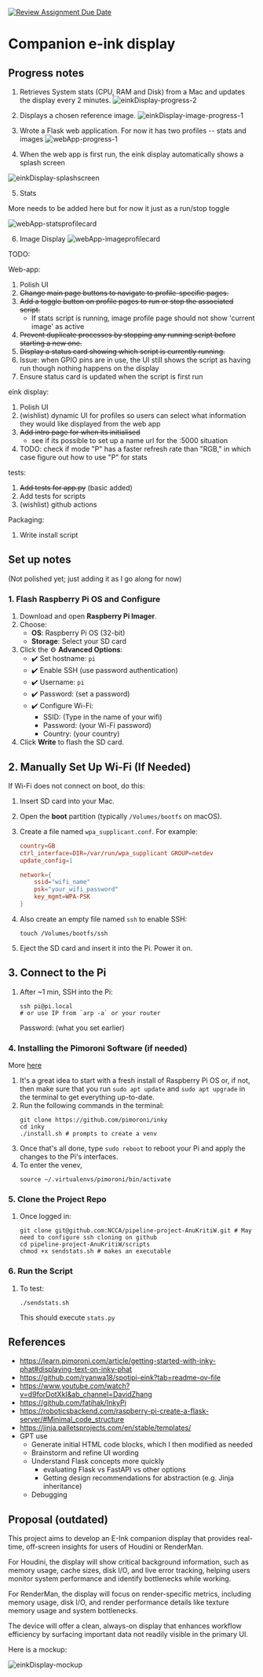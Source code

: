 [![Review Assignment Due Date](https://classroom.github.com/assets/deadline-readme-button-22041afd0340ce965d47ae6ef1cefeee28c7c493a6346c4f15d667ab976d596c.svg)](https://classroom.github.com/a/Tn7g_Mhz)

# Companion e-ink display

## Progress notes

1. Retrieves System stats (CPU, RAM and Disk) from a Mac and updates the display every 2 minutes.
![einkDisplay-progress-2](./assets/einkDisplay-progress-2.jpeg)

2. Displays a chosen reference image.
![einkDisplay-image-progress-1](./assets/einkDisplay-image-progress-1.jpeg)

3. Wrote a Flask web application. For now it has two profiles -- stats and images
![webApp-progress-1](./assets/webApp-HomePage.png)

4. When the web app is first run, the eink display automatically shows a splash screen

![einkDisplay-splashscreen](./assets/einkDisplay-splashscreen.jpeg)

5. Stats

More needs to be added here but for now it just as a run/stop toggle

![webApp-statsprofilecard](./assets/webApp-statsProfile.png)

6. Image Display
![webApp-imageprofilecard](./assets/webApp-ImageProfile.png)

TODO:

Web-app:
1. Polish UI
2. ~~Change main page buttons to navigate to profile-specific pages.~~
3. ~~Add a toggle button on profile pages to run or stop the associated script.~~
    - If stats script is running, image profile page should not show 'current image' as active
4. ~~Prevent duplicate processes by stopping any running script before starting a new one.~~
5. ~~Display a status card showing which script is currently running.~~
6. Issue: when GPIO pins are in use, the UI still shows the script as having run though nothing happens on the display
7. Ensure status card is updated when the script is first run

eink display:
1. Polish UI
2. (wishlist) dynamic UI for profiles so users can select what information they would like displayed from the web app
3. ~~Add intro page for when its initialised~~
    - see if its possible to set up a name url for the <your-ip>:5000 situation
4. TODO: check if mode "P" has a faster refresh rate than "RGB," in which case figure out how to use "P" for stats

tests:
1. ~~Add tests for app.py~~ (basic added)
2. Add tests for scripts
3. (wishlist) github actions

Packaging:
1. Write install script

## Set up notes

(Not polished yet; just adding it as I go along for now)

### 1. Flash Raspberry Pi OS and Configure

1. Download and open **Raspberry Pi Imager**.
2. Choose:
   - **OS**: Raspberry Pi OS (32-bit)
   - **Storage**: Select your SD card
3. Click the ⚙️ **Advanced Options**:
   - ✔️ Set hostname: `pi`
   - ✔️ Enable SSH (use password authentication)
   - ✔️ Username: `pi`
   - ✔️ Password: (set a password)
   - ✔️ Configure Wi-Fi:
     - SSID: (Type in the name of your wifi)
     - Password: (your Wi-Fi password)
     - Country: (your country)
4. Click **Write** to flash the SD card.

## 2. Manually Set Up Wi-Fi (If Needed)

If Wi-Fi does not connect on boot, do this:

1. Insert SD card into your Mac.
2. Open the **boot** partition (typically `/Volumes/bootfs` on macOS).
3. Create a file named `wpa_supplicant.conf`. For example:

   ```conf
   country=GB
   ctrl_interface=DIR=/var/run/wpa_supplicant GROUP=netdev
   update_config=1

   network={
       ssid="wifi_name"
       psk="your_wifi_password"
       key_mgmt=WPA-PSK
   }
   ```
4. Also create an empty file named `ssh` to enable SSH:
    ```
    touch /Volumes/bootfs/ssh
    ```
5. Eject the SD card and insert it into the Pi. Power it on.

## 3. Connect to the Pi

1. After ~1 min, SSH into the Pi:
    ```
    ssh pi@pi.local
    # or use IP from `arp -a` or your router
    ```
    Password: (what you set earlier)

### 4. Installing the Pimoroni Software (if needed)
More [here](https://learn.pimoroni.com/article/getting-started-with-inky-phat)

1. It's a great idea to start with a fresh install of Raspberry Pi OS or, if not, then make sure that you run `sudo apt update` and `sudo apt upgrade` in the terminal to get everything up-to-date.
2. Run the following commands in the terminal:
    ```
    git clone https://github.com/pimoroni/inky
    cd inky
    ./install.sh # prompts to create a venv
    ```
3. Once that's all done, type `sudo reboot` to reboot your Pi and apply the changes to the Pi's interfaces.
4. To enter the venev,
    ```
    source ~/.virtualenvs/pimoroni/bin/activate
    ```

### 5. Clone the Project Repo
1. Once logged in:
    ```
    git clone git@github.com:NCCA/pipeline-project-AnuKritiW.git # May need to configure ssh cloning on github
    cd pipeline-project-AnuKritiW/scripts
    chmod +x sendstats.sh # makes an executable
    ```

### 6. Run the Script
1. To test:
    ```
    ./sendstats.sh
    ```
    This should execute `stats.py`

## References
- https://learn.pimoroni.com/article/getting-started-with-inky-phat#displaying-text-on-inky-phat
- https://github.com/ryanwa18/spotipi-eink?tab=readme-ov-file
- https://www.youtube.com/watch?v=d9forDotXkI&ab_channel=DavidZhang
- https://github.com/fatihak/InkyPi
- https://roboticsbackend.com/raspberry-pi-create-a-flask-server/#Minimal_code_structure
- https://jinja.palletsprojects.com/en/stable/templates/
- GPT use
    - Generate initial HTML code blocks, which I then modified as needed
    - Brainstorm and refine UI wording
    - Understand Flask concepts more quickly
        - evaluating Flask vs FastAPI vs other options
        - Getting design recommendations for abstraction (e.g. Jinja inheritance)
    - Debugging
## Proposal (outdated)

This project aims to develop an E-Ink companion display that provides real-time, off-screen insights for users of Houdini or RenderMan. 

For Houdini, the display will show critical background information, such as memory usage, cache sizes, disk I/O, and live error tracking, helping users monitor system performance and identify bottlenecks while working. 

For RenderMan, the display will focus on render-specific metrics, including memory usage, disk I/O, and render performance details like texture memory usage and system bottlenecks. 

The device will offer a clean, always-on display that enhances workflow efficiency by surfacing important data not readily visible in the primary UI.

Here is a mockup:

![einkDisplay-mockup](./assets/einkDisplay-mockup.png)
